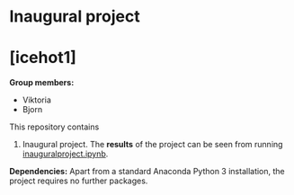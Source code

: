 # Inaugural project
# \[icehot1\]

**Group members:**
- Viktoria 
- Bjorn


This repository contains  
1. Inaugural project. 
The **results** of the project can be seen from running [inauguralproject.ipynb](inauguralproject.ipynb).

**Dependencies:** Apart from a standard Anaconda Python 3 installation, the project requires no further packages.

